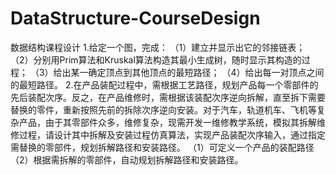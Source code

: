 # DataStructure-CourseDesign
数据结构课程设计
1.给定一个图，完成：
（1）建立并显示出它的邻接链表；
（2）分别用Prim算法和Kruskal算法构造其最小生成树，随时显示其构造的过程；
（3）给出某一确定顶点到其他顶点的最短路径；
（4）给出每一对顶点之间的最短路径。
2.在产品装配过程中，需根据工艺路径，规划产品每一个零部件的先后装配次序。反之，在产品维修时，需根据该装配次序逆向拆解，直至拆下需要替换的零件，重新按照先前的拆除次序逆向安装。对于汽车，轨道机车、飞机等复杂产品，由于其零部件众多，维修复杂，现需开发一维修教学系统，模拟其拆解维修过程，请设计其中拆解及安装过程仿真算法，实现产品装配次序输入，通过指定需替换的零部件，规划拆解路径和安装路径。
（1）可定义一个产品的装配路径
（2）根据需拆解的零部件，自动规划拆解路径和安装路径。


